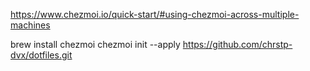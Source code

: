 https://www.chezmoi.io/quick-start/#using-chezmoi-across-multiple-machines

brew install chezmoi
chezmoi init --apply https://github.com/chrstp-dvx/dotfiles.git
